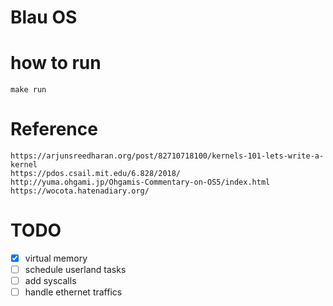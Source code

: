 # Blau OS
# how to run
	make run

# Reference
	https://arjunsreedharan.org/post/82710718100/kernels-101-lets-write-a-kernel
	https://pdos.csail.mit.edu/6.828/2018/
	http://yuma.ohgami.jp/Ohgamis-Commentary-on-OS5/index.html
	https://wocota.hatenadiary.org/
# TODO
+ [x] virtual memory
+ [ ] schedule userland tasks
+ [ ] add syscalls
+ [ ] handle ethernet traffics